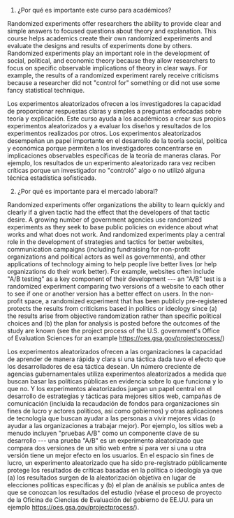 
1. ¿Por qué es importante este curso para académicos?

Randomized experiments offer researchers the ability to provide clear and
simple answers to focused questions about theory and explanation. This course
helps academics create their own randomized experiments and evaluate the
designs and results of experiments done by others. Randomized experiments play
an important role in the development of social, political, and economic theory
because they allow researchers to focus on specific observable implications of
theory in clear ways. For example, the results of a randomized experiment
rarely receive criticisms because a researcher did not "control for" something
or did not use some fancy statistical technique.

Los experimentos aleatorizados ofrecen a los investigadores la capacidad de
proporcionar respuestas claras y simples a preguntas enfocadas sobre teoría y
explicación. Este curso ayuda a los académicos a crear sus propios experimentos
aleatorizados y a evaluar los diseños y resultados de los experimentos
realizados por otros. Los experimentos aleatorizados desempeñan un papel
importante en el desarrollo de la teoría social, política y económica porque
permiten a los investigadores concentrarse en implicaciones observables
específicas de la teoría de maneras claras. Por ejemplo, los resultados de un
experimento aleatorizado rara vez reciben críticas porque un investigador no
"controló" algo o no utilizó alguna técnica estadística sofisticada.

2.  ¿Por qué es importante para el mercado laboral?

Randomized experiments offer organizations the ability to learn quickly and
clearly if a given tactic had the effect that the developers of that tactic
desire. A growing number of government agencies use randomized experiments as
they seek to base public policies on evidence about what works and what does
not work. And randomized experiments play a central role in the development of
strategies and tactics for better websites, communication campaigns (including
fundraising for non-profit organizations and political actors as well as
governments), and other applications of technology aiming to help people live
better lives (or help organizations do their work better). For example,
websites often include "A/B testing" as a key component of their development
--- an "A/B" test is a randomized experiment comparing two versions of a
website to each other to see if one or another version has a better effect on
users. In the non-profit space, a randomized experiment that has been publicly
pre-registered protects the results from criticisms based in politics or
ideology since (a) the results arise from objective randomization rather than
specific political choices and (b) the plan for analysis is posted before the
outcomes of the study are known (see the project process of the U.S. government's
Office of Evaluation Sciences for an example
<https://oes.gsa.gov/projectprocess/>)

Los experimentos aleatorizados ofrecen a las organizaciones la capacidad de
aprender de manera rápida y clara si una táctica dada tuvo el efecto que los
desarrolladores de esa táctica desean. Un número creciente de agencias
gubernamentales utiliza experimentos aleatorizados a medida que buscan basar
las políticas públicas en evidencia sobre lo que funciona y lo que no. Y los
experimentos aleatorizados juegan un papel central en el desarrollo de
estrategias y tácticas para mejores sitios web, campañas de comunicación
(incluida la recaudación de fondos para organizaciones sin fines de lucro y
actores políticos, así como gobiernos) y otras aplicaciones de tecnología que
buscan ayudar a las personas a vivir mejores vidas (o ayudar a las
organizaciones a trabajar mejor). Por ejemplo, los sitios web a menudo incluyen
"pruebas A/B" como un componente clave de su desarrollo --- una prueba "A/B" es
un experimento aleatorizado que compara dos versiones de un sitio web entre sí
para ver si una u otra versión tiene un mejor efecto en los usuarios. En el
espacio sin fines de lucro, un experimento aleatorizado que ha sido
pre-registrado públicamente protege los resultados de críticas basadas en la
política o ideología ya que (a) los resultados surgen de la aleatorización
objetiva en lugar de elecciones políticas específicas y (b) el plan de análisis
se publica antes de que se conozcan los resultados del estudio (véase el
proceso de proyecto de la Oficina de Ciencias de Evaluación del gobierno de
EE.UU. para un ejemplo https://oes.gsa.gov/projectprocess/).
